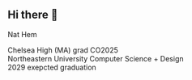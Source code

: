 ## Hi there 👋

<!--
**MidoriThoughts/midorithoughts** is a ✨ _special_ ✨ repository because its `README.md` (this file) appears on your GitHub profile.

Here are some ideas to get you started:

- 🔭 I’m currently working on ...
- 🌱 I’m currently learning ...
- 👯 I’m looking to collaborate on ...
- 🤔 I’m looking for help with ...
- 💬 Ask me about ...
- 📫 How to reach me: uhh
- 😄 Pronouns: they/she
- ⚡ Fun fact: i love to ensemble stars. My name is da Nat Hem
-->
Nat Hem  

Chelsea High (MA) grad CO2025  
Northeastern University Computer Science + Design  
2029 exepcted graduation
